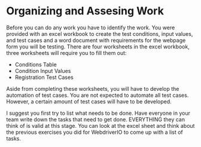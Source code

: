 # Organizing and Assesing Work
Before you can do any work you have to identify the work. You were provided with an excel workbook to create the test conditions, input values, and test cases and a word document with requirements for the webpage form you will be testing. There are four worksheets in the excel workbook, three worksheets will require you to fill them out: 

- Conditions Table
- Condition Input Values
- Registration Test Cases

Aside from completing these worksheets, you will have to develop the automation of test cases. You are not expected to automate all test cases. However, a certain amount of test  cases will have to be developed. 




I suggest you first try to list what needs to be done. Have everyone in your team write down the tasks that need to get done. EVERYTHING they can think of is valid at this stage. You can look at the excel sheet and think about the previous exercises you did for WebdriverIO to come up with a list of tasks. 
